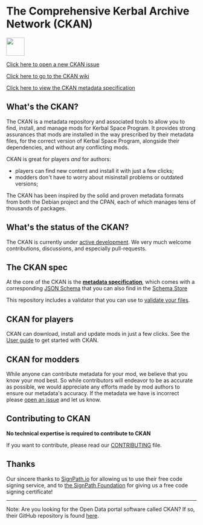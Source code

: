 # The Comprehensive Kerbal Archive Network (CKAN)

[<img src="https://img.shields.io/github/downloads/KSP-CKAN/CKAN/latest/total.svg?label=%E2%A4%93Download&style=plastic" height="48px" />](https://github.com/KSP-CKAN/CKAN/releases/latest)

[Click here to open a new CKAN issue][6]

[Click here to go to the CKAN wiki][5]

[Click here to view the CKAN metadata specification](Spec.md)

## What's the CKAN?

The CKAN is a metadata repository and associated tools to allow you to find, install, and manage mods for Kerbal Space Program.
It provides strong assurances that mods are installed in the way prescribed by their metadata files,
for the correct version of Kerbal Space Program, alongside their dependencies, and without any conflicting mods.

CKAN is great for players _and_ for authors:

- players can find new content and install it with just a few clicks;
- modders don't have to worry about misinstall problems or outdated versions;

The CKAN has been inspired by the solid and proven metadata formats from both the Debian project and the CPAN, each of which manages tens of thousands of packages.

## What's the status of the CKAN?

The CKAN is currently under [active development][1].
We very much welcome contributions, discussions, and especially pull-requests.

## The CKAN spec

At the core of the CKAN is the **[metadata specification](Spec.md)**,
which comes with a corresponding [JSON Schema](CKAN.schema) that you can also find in the [Schema Store][8]

This repository includes a validator that you can use to [validate your files][3].

## CKAN for players

CKAN can download, install and update mods in just a few clicks. See the [User guide][2] to get started with CKAN.

## CKAN for modders

While anyone can contribute metadata for your mod, we believe that you know your mod best.
So while contributors will endeavor to be as accurate as possible, we would appreciate any efforts made by mod authors to ensure our metadata's accuracy.
If the metadata we have is incorrect please [open an issue][7] and let us know.

## Contributing to CKAN

**No technical expertise is required to contribute to CKAN**

If you want to contribute, please read our [CONTRIBUTING][4] file.

## Thanks

Our sincere thanks to [SignPath.io][10] for allowing us to use their free code signing service, and to [the SignPath Foundation][11] for giving us a free code signing certificate!

---

Note: Are you looking for the Open Data portal software called CKAN? If so, their GitHub repository is found [here][9].

 [1]: https://github.com/KSP-CKAN/CKAN/commits/master
 [2]: https://github.com/KSP-CKAN/CKAN/wiki/User-guide
 [3]: https://github.com/KSP-CKAN/CKAN/wiki/Adding-a-mod-to-the-CKAN#verifying-metadata-files
 [4]: https://github.com/KSP-CKAN/.github/blob/master/CONTRIBUTING.md
 [5]: https://github.com/KSP-CKAN/CKAN/wiki
 [6]: https://github.com/KSP-CKAN/CKAN/issues/new
 [7]: https://github.com/KSP-CKAN/NetKAN/issues/new
 [8]: http://schemastore.org/json/
 [9]: https://github.com/ckan/ckan
 [10]: https://signpath.io/
 [11]: https://signpath.org/
